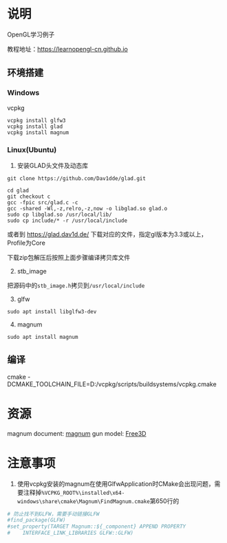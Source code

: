 # 说明

OpenGL学习例子

教程地址：https://learnopengl-cn.github.io

## 环境搭建

### Windows

vcpkg

```
vcpkg install glfw3
vcpkg install glad
vcpkg install magnum
```

### Linux(Ubuntu)

1. 安装GLAD头文件及动态库

```shell
git clone https://github.com/Dav1dde/glad.git

cd glad
git checkout c
gcc -fpic src/glad.c -c
gcc -shared -Wl,-z,relro,-z,now -o libglad.so glad.o
sudo cp libglad.so /usr/local/lib/
sudo cp include/* -r /usr/local/include
```

或者到 https://glad.dav1d.de/ 下载对应的文件，指定gl版本为3.3或以上，Profile为Core

下载zip包解压后按照上面步骤编译拷贝库文件

2. stb_image

把源码中的`stb_image.h`拷贝到`/usr/local/include`

3. glfw

```shell
sudo apt install libglfw3-dev
```

4. magnum

```shell
sudo apt install magnum
```

## 编译

cmake -DCMAKE_TOOLCHAIN_FILE=D:/vcpkg/scripts/buildsystems/vcpkg.cmake

# 资源

magnum document: [magnum](https://doc.magnum.graphics/magnum/index.html)
gun model: [Free3D](https://free3d.com/3d-model/45-acp-smith-and-wesson-13999.html)

# 注意事项

1. 使用vcpkg安装的magnum在使用GlfwApplication时CMake会出现问题，需要注释掉`%VCPKG_ROOT%\installed\x64-windows\share\cmake\Magnum\FindMagnum.cmake`第650行的

```cmake
# 防止找不到GLFW，需要手动链接GLFW
#find_package(GLFW)
#set_property(TARGET Magnum::${_component} APPEND PROPERTY
#    INTERFACE_LINK_LIBRARIES GLFW::GLFW)
```